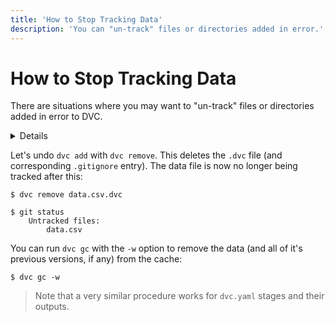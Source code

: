 ```yaml
---
title: 'How to Stop Tracking Data'
description: 'You can "un-track" files or directories added in error.'
---
```


# How to Stop Tracking Data

There are situations where you may want to "un-track" files or directories added
in error to DVC.

<details>

## Expand to add a sample data `data.csv` file

`dvc add` creates a `.dvc` file to track the file, and lists it in `.gitignore`:

```dvc
$ dvc add data.csv

$ ls
data.csv    data.csv.dvc
$ cat .gitignore
/data.csv
```

</details>

Let's undo `dvc add` with `dvc remove`. This deletes the `.dvc` file (and
corresponding `.gitignore` entry). The data file is now no longer being tracked
after this:

```dvc
$ dvc remove data.csv.dvc

$ git status
    Untracked files:
        data.csv
```

You can run `dvc gc` with the `-w` option to remove the data (and all of it's
previous versions, if any) from the <abbr>cache</abbr>:

```dvc
$ dvc gc -w
```

> Note that a very similar procedure works for `dvc.yaml` stages and their
> outputs.
